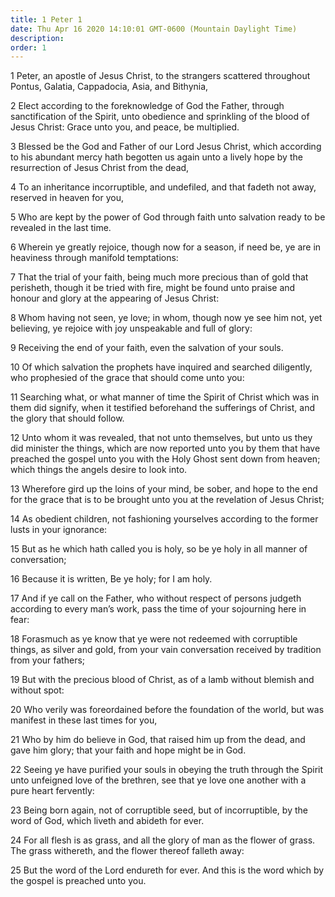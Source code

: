```yaml
---
title: 1 Peter 1
date: Thu Apr 16 2020 14:10:01 GMT-0600 (Mountain Daylight Time)
description: 
order: 1
---
```


<p>
  1 Peter, an apostle of Jesus Christ, to the strangers scattered throughout
  Pontus, Galatia, Cappadocia, Asia, and Bithynia,
</p>
<p>
  2 Elect according to the foreknowledge of God the Father, through
  sanctification of the Spirit, unto obedience and sprinkling of the blood of
  Jesus Christ: Grace unto you, and peace, be multiplied.
</p>
<p>
  3 Blessed be the God and Father of our Lord Jesus Christ, which according to
  his abundant mercy hath begotten us again unto a lively hope by the
  resurrection of Jesus Christ from the dead,
</p>
<p>
  4 To an inheritance incorruptible, and undefiled, and that fadeth not away,
  reserved in heaven for you,
</p>
<p>
  5 Who are kept by the power of God through faith unto salvation ready to be
  revealed in the last time.
</p>
<p>
  6 Wherein ye greatly rejoice, though now for a season, if need be, ye are in
  heaviness through manifold temptations:
</p>
<p>
  7 That the trial of your faith, being much more precious than of gold that
  perisheth, though it be tried with fire, might be found unto praise and honour
  and glory at the appearing of Jesus Christ:
</p>
<p>
  8 Whom having not seen, ye love; in whom, though now ye see him not, yet
  believing, ye rejoice with joy unspeakable and full of glory:
</p>
<p>9 Receiving the end of your faith, even the salvation of your souls.</p>
<p>
  10 Of which salvation the prophets have inquired and searched diligently, who
  prophesied of the grace that should come unto you:
</p>
<p>
  11 Searching what, or what manner of time the Spirit of Christ which was in
  them did signify, when it testified beforehand the sufferings of Christ, and
  the glory that should follow.
</p>
<p>
  12 Unto whom it was revealed, that not unto themselves, but unto us they did
  minister the things, which are now reported unto you by them that have
  preached the gospel unto you with the Holy Ghost sent down from heaven; which
  things the angels desire to look into.
</p>
<p>
  13 Wherefore gird up the loins of your mind, be sober, and hope to the end for
  the grace that is to be brought unto you at the revelation of Jesus Christ;
</p>
<p>
  14 As obedient children, not fashioning yourselves according to the former
  lusts in your ignorance:
</p>
<p>
  15 But as he which hath called you is holy, so be ye holy in all manner of
  conversation;
</p>
<p>16 Because it is written, Be ye holy; for I am holy.</p>
<p>
  17 And if ye call on the Father, who without respect of persons judgeth
  according to every man&#x2019;s work, pass the time of your sojourning here in
  fear:
</p>
<p>
  18 Forasmuch as ye know that ye were not redeemed with corruptible things, as
  silver and gold, from your vain conversation received by tradition from your
  fathers;
</p>
<p>
  19 But with the precious blood of Christ, as of a lamb without blemish and
  without spot:
</p>
<p>
  20 Who verily was foreordained before the foundation of the world, but was
  manifest in these last times for you,
</p>
<p>
  21 Who by him do believe in God, that raised him up from the dead, and gave
  him glory; that your faith and hope might be in God.
</p>
<p>
  22 Seeing ye have purified your souls in obeying the truth through the Spirit
  unto unfeigned love of the brethren, see that ye love one another with a pure
  heart fervently:
</p>
<p>
  23 Being born again, not of corruptible seed, but of incorruptible, by the
  word of God, which liveth and abideth for ever.
</p>
<p>
  24 For all flesh is as grass, and all the glory of man as the flower of grass.
  The grass withereth, and the flower thereof falleth away:
</p>
<p>
  25 But the word of the Lord endureth for ever. And this is the word which by
  the gospel is preached unto you.
</p>
